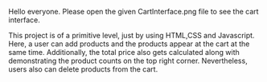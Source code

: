 Hello everyone. Please open the given CartInterface.png file to see the cart interface. 

This project is of a primitive level, just by using HTML,CSS and Javascript. Here, a user can add products and the products appear at the cart at the same time. Additionally, the total price also gets calculated along with demonstrating the product counts on the top right corner. Nevertheless, users also can delete products from the cart.
